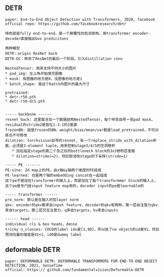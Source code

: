 ## DETR

    paper: End-to-End Object Detection with Transformers, 2020, facebook
    official repo: https://github.com/facebookresearch/detr

    特色就是fully end-to-end，是一个颠覆性的检测架构，用transformer encoder-decoder直接输出box predicitons

    两种模型
    DETR：origin ResNet back
    DETR-DC：修改了ResNet的最后一个阶段，引入distillation conv

    NestedTensor: 用来支持不同大小的图片
    * pad_img: 左上角开始填充图像
    * mask: 有图像的地方是0，没图像的地方是1
    * batch_shape: 是这个batch内图片的最大尺寸

    pretrained: 
    * detr-r50.pth
    * detr-r50-dc5.pth


    ----- backbone ------
    resnet back: 这里面涉及一个数据结构NestedTensor，每个样本自带一张pad mask，residual的stride2是放在1-3-1的3里面
    frozenBN: 就是frozen的BN，weight/bias/mean/var都是load_pretrained，不可训练也不可修改
    dilation: torchvision自带的resnet, 有一个replace_stride_with_dilation参数，必须是3-element tuple，用来控制stage3/4/5的空洞卷积
       * 加在指定stage的第二个及之后的bottleneck block的3x3卷积层里面
       * dilation=stride(=2)，然后取消改stage的下采样(stride=1)

    ----- PE -------
    PE-sine: 2d map上的PE，由x轴&y轴两个维度的PE组成
    PE-learned: 也是两个轴的embedding concat在一起组成
    这个pe不是加在transformer的输入上，而是加在了每个transformmer block的输入上,
    这个pe是专门给input feature map用的，decoder input的pe是learnable的

    ----- transformer ------
    pre_norm: 默认是在输入时加layer norm
    qkv: encoder的qkv都来自input feature，decoder的qkv有两种，第一层自注意力qkv来自targets，第二层交互注意力，q来自targets，kv来自inputs

    ------ head ------
    individual cls & box heads，dense
    tricky n_classes: COCO的label idx是[1,90]，所以给了no object的id是91，然后预测向量的维度是91+1，id0是dummy label


## deformable DETR

    paper: DEFORMABLE DETR: DEFORMABLE TRANSFORMERS FOR END-TO-END OBJECT DETECTION, 2021, SenseTime
    official: https:// github.com/fundamentalvision/Deformable-DETR





